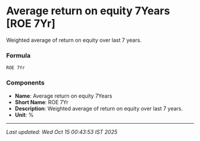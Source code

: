 # Average return on equity 7Years [ROE 7Yr]
Weighted average of return on equity over last 7 years.

### Formula
```text
ROE 7Yr
```


### Components
- **Name**: Average return on equity 7Years
- **Short Name**: ROE 7Yr
- **Description**: Weighted average of return on equity over last 7 years.
- **Unit**: %

---
*Last updated: Wed Oct 15 00:43:53 IST 2025*
